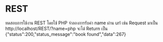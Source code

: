 # REST

ทดสอบการใช้งาน REST โดยใช้ PHP จำลองการรับค่า name ผ่าน url
เช่น Request มาเป็น http://localhost/REST/?name=php จะได้ Return เป็น {"status":200,"status_message":"book found","data":267}
